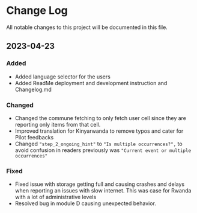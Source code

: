 # Change Log

All notable changes to this project will be documented in this file.

## 2023-04-23

### Added

- Added language selector for the users
- Added ReadMe deployment and development instruction and Changelog.md

### Changed

- Changed the commune fetching to only fetch user cell since they are reporting only items from that cell.
- Improved translation for Kinyarwanda to remove typos and cater for Pilot feedbacks
- Changed `"step_2_ongoing_hint"` to `"Is multiple occurrences?",` to avoid confusion in readers previously was `"Current event or multiple occurrences"`

### Fixed

- Fixed issue with storage getting full and causing crashes and delays when reporting an issues with slow internet. This was case for Rwanda with a lot of administrative levels
- Resolved bug in module D causing unexpected behavior.
